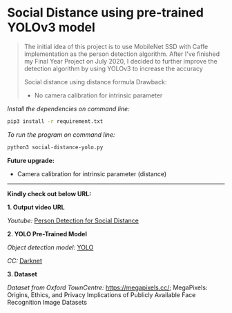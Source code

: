 # Social Distance using pre-trained YOLOv3 model

> The initial idea of this project is to use MobileNet SSD with Caffe implementation as the person detection algorithm. After I've finished my Final Year Project on July 2020, I decided to further improve the detection algorithm by using YOLOv3 to increase the accuracy
>
> Social distance using distance formula
> Drawback:
>
> - No camera calibration for intrinsic parameter

_Install the dependencies on command line:_

```sh
pip3 install -r requirement.txt
```

_To run the program on command line:_

```sh
python3 social-distance-yolo.py
```

**Future upgrade:**

- Camera calibration for intrinsic parameter (distance)

---

**Kindly check out below URL:**

**1. Output video URL**

_Youtube:_ [Person Detection for Social Distance](https://youtu.be/zXBDvDaJLHA)

**2. YOLO Pre-Trained Model**

_Object detection model:_ [YOLO](https://pjreddie.com/darknet/yolo/)

_CC:_ [Darknet](https://pjreddie.com/)

**3. Dataset**

_Dataset from Oxford TownCentre:_ <https://megapixels.cc/>; MegaPixels: Origins, Ethics, and Privacy Implications of Publicly Available Face Recognition Image Datasets

